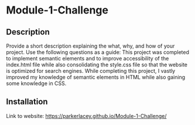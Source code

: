 # Module-1-Challenge

## Description

Provide a short description explaining the what, why, and how of your project. Use the following questions as a guide:
This project was completed to implement semantic elements and to improve accessibility of the index.html file while also consolidating the style.css file 
so that the website is optimized for search engines. While completing this project, I vastly improved my knowledge of semantic elements in HTML while
also gaining some knowledge in CSS.

## Installation

Link to website:  https://parkerlacey.github.io/Module-1-Challenge/



